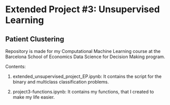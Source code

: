 # Extended Project #3: Unsupervised Learning
## Patient Clustering
Repository is made for my Computational Machine Learning course at the Barcelona School of Economics Data Science for Decision Making program. 

Contents:

1. extended_unsupervised_project_EP.ipynb: It contains the script for the binary and multiclass classification problems.

2. project3-functions.ipynb: It contains my functions, that I created to make my life easier.
